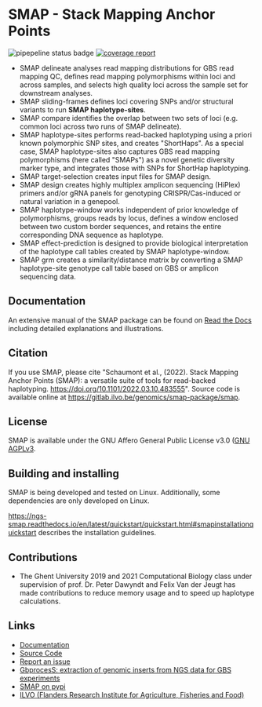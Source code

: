 # SMAP - Stack Mapping Anchor Points
![pipepeline status badge](https://gitlab.com/truttink/smap/badges/master/pipeline.svg)
[![coverage report](https://gitlab.com/truttink/smap/badges/master/coverage.svg)](https://gitlab.com/truttink/smap/-/commits/master)

* SMAP delineate analyses read mapping distributions for GBS read mapping QC, defines read mapping polymorphisms within loci and across samples, and selects high quality loci across the sample set for downstream analyses.
* SMAP sliding-frames defines loci covering SNPs and/or structural variants to run **SMAP haplotype-sites**.
* SMAP compare identifies the overlap between two sets of loci (e.g. common loci across two runs of SMAP delineate).
* SMAP haplotype-sites performs read-backed haplotyping using a priori known polymorphic SNP sites, and creates "ShortHaps".
As a special case, SMAP haplotype-sites also captures GBS read mapping polymorphisms (here called "SMAPs") as a novel genetic diversity marker type, and integrates those with SNPs for ShortHap haplotyping.
* SMAP target-selection creates input files for SMAP design.
* SMAP design creates highly multiplex amplicon sequencing (HiPlex) primers and/or gRNA panels for genotyping CRISPR/Cas-induced or natural variation in a genepool.
* SMAP haplotype-window works independent of prior knowledge of polymorphisms, groups reads by locus, defines a window enclosed between two custom border sequences, and retains the entire corresponding DNA sequence as haplotype.
* SMAP effect-prediction is designed to provide biological interpretation of the haplotype call tables created by SMAP haplotype-window.
* SMAP grm creates a similarity/distance matrix by converting a SMAP haplotype-site genotype call table based on GBS or amplicon sequencing data.

## Documentation

An extensive manual of the SMAP package can be found on [Read the Docs](https://ngs-smap.readthedocs.io/) including detailed explanations and illustrations.

## Citation

If you use SMAP, please cite "Schaumont et al., (2022). Stack Mapping Anchor Points (SMAP): a versatile suite of tools for read-backed haplotyping. https://doi.org/10.1101/2022.03.10.483555". Source code is available online at https://gitlab.ilvo.be/genomics/smap-package/smap.

## License

SMAP is available under the GNU Affero General Public License v3.0 ([GNU AGPLv3](https://gitlab.ilvo.be/genomics/smap-package/smap/-/blob/master/LICENSE).

## Building and installing

SMAP is being developed and tested on Linux.
Additionally, some dependencies are only developed on Linux.

https://ngs-smap.readthedocs.io/en/latest/quickstart/quickstart.html#smapinstallationquickstart describes the installation guidelines.

## Contributions

* The Ghent University 2019 and 2021 Computational Biology class under supervision of prof. Dr. Peter Dawyndt and Felix Van der Jeugt has made contributions to reduce memory usage and to speed up haplotype calculations.

## Links
* [Documentation](https://ngs-smap.readthedocs.io/)
* [Source Code](https://gitlab.ilvo.be/genomics/smap-package/smap)
* [Report an issue](https://gitlab.ilvo.be/genomics/smap-package/smap/-/issues)
* [GbprocesS: extraction of genomic inserts from NGS data for GBS experiments](https://gitlab.com/ilvo/GBprocesS)
* [SMAP on pypi](https://pypi.org/project/ngs-smap/)
* [ILVO (Flanders Research Institute for Agriculture, Fisheries and Food)](https://ilvo.vlaanderen.be/en/)

